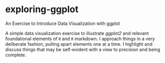 # exploring-ggplot
An Exercise to Introduce Data Visualization with ggplot

A simple data visualization exercise to illustrate *ggplot2* and relevant foundational elements of `R` and `R` markdown.  I approach things in a very deliberate fashion, pulling apart elements one at a time. I highlight and discuss things that may be self-evident with a view to precision and being complete.